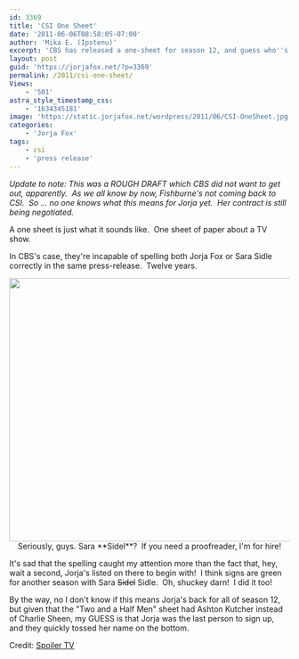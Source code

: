 ```yaml
---
id: 3369
title: 'CSI One Sheet'
date: '2011-06-06T08:58:05-07:00'
author: 'Mika E. (Ipstenu)'
excerpt: 'CBS has released a one-sheet for season 12, and guess who''s listed?'
layout: post
guid: 'https://jorjafox.net/?p=3369'
permalink: /2011/csi-one-sheet/
Views:
    - '501'
astra_style_timestamp_css:
    - '1634345181'
image: 'https://static.jorjafox.net/wordpress/2011/06/CSI-OneSheet.jpg'
categories:
    - 'Jorja Fox'
tags:
    - csi
    - 'press release'
---
```


_Update to note: This was a ROUGH DRAFT which CBS did not want to get out, apparently.  As we all know by now, Fishburne's not coming back to CSI.  So ... no one knows what this means for Jorja yet.  Her contract is still being negotiated._

A one sheet is just what it sounds like.  One sheet of paper about a TV show.

In CBS's case, they're incapable of spelling both Jorja Fox or Sara Sidle correctly in the same press-release.  Twelve years.
<p style="text-align: center;"><a href="//static.jorjafox.net/wordpress/2011/06/CSI-OneSheet.jpg"><img class="aligncenter size-full wp-image-3371" title="CSI-OneSheet" src="//static.jorjafox.net/wordpress/2011/06/CSI-OneSheet.jpg" alt="" width="611" height="473" /></a>
Seriously, guys. Sara **Sidel**?  If you need a proofreader, I'm for hire!

It's sad that the spelling caught my attention more than the fact that, hey, wait a second, Jorja's listed on there to begin with!  I think signs are green for another season with Sara <del>Sidel</del> Sidle.  Oh, shuckey darn!  I did it too!

By the way, no I don't know if this means Jorja's back for all of season 12, but given that the "Two and a Half Men" sheet had Ashton Kutcher instead of Charlie Sheen, my GUESS is that Jorja was the last person to sign up, and they quickly tossed her name on the bottom.

Credit: <a href="http://www.spoilertv.com/2011/06/cbs-one-sheets-and-logos-for-all-shows.html">Spoiler TV</a>
